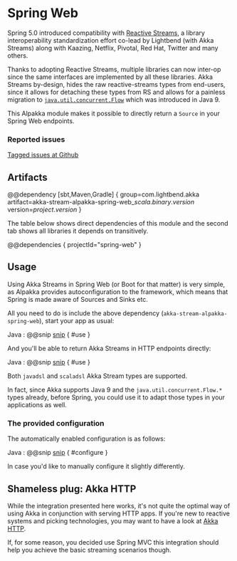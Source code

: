 # Spring Web

Spring 5.0 introduced compatibility with [Reactive Streams](http://reactive-streams.org), a library interoperability standardization effort co-lead by Lightbend (with Akka Streams) along with Kaazing, Netflix, 
Pivotal, Red Hat, Twitter and many others.

Thanks to adopting Reactive Streams, multiple libraries can now inter-op since the same interfaces are implemented by 
all these libraries. Akka Streams by-design, hides the raw reactive-streams types from end-users, since it allows for
detaching these types from RS and allows for a painless migration to [`java.util.concurrent.Flow`](http://download.java.net/java/jdk9/docs/api/java/util/concurrent/Flow.html) which was introduced in Java 9.

This Alpakka module makes it possible to directly return a `Source` in your Spring Web endpoints.

### Reported issues

[Tagged issues at Github](https://github.com/akka/alpakka/labels/p%3Aspring-web)


## Artifacts

@@dependency [sbt,Maven,Gradle] {
  group=com.lightbend.akka
  artifact=akka-stream-alpakka-spring-web_$scala.binary.version$
  version=$project.version$
}

The table below shows direct dependencies of this module and the second tab shows all libraries it depends on transitively.

@@dependencies { projectId="spring-web" }


## Usage

Using Akka Streams in Spring Web (or Boot for that matter) is very simple, as Alpakka provides autoconfiguration to the
framework, which means that Spring is made aware of Sources and Sinks etc. 

All you need to do is include the above dependency (`akka-stream-alpakka-spring-web`), start your app as usual:

Java
: @@snip [snip](/spring-web/src/test/java/docs/javadsl/DemoApplication.java) { #use }


And you'll be able to return Akka Streams in HTTP endpoints directly:


Java
: @@snip [snip](/spring-web/src/test/java/docs/javadsl/SampleController.java) { #use }

Both `javadsl` and `scaladsl` Akka Stream types are supported.

In fact, since Akka supports Java 9 and the `java.util.concurrent.Flow.*` types already, before Spring, you could use it
to adapt those types in your applications as well.

### The provided configuration

The automatically enabled configuration is as follows:

Java
: @@snip [snip](/spring-web/src/main/java/akka/stream/alpakka/spring/web/SpringWebAkkaStreamsConfiguration.java) { #configure }

In case you'd like to manually configure it slightly differently.

## Shameless plug: Akka HTTP 

While the integration presented here works, it's not quite the optimal way of using Akka in conjunction with serving HTTP apps.
If you're new to reactive systems and picking technologies, you may want to have a look at [Akka HTTP](https://doc.akka.io/docs/akka-http/current/scala/http/).

If, for some reason, you decided use Spring MVC this integration should help you achieve the basic streaming scenarios though.
